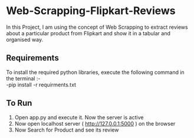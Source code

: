 # Web-Scrapping-Flipkart-Reviews

In this Project, I am using the concept of Web Scrapping to extract reviews about a particular product from Flipkart and show it in a tabular and organised way.

## Requirements

To install the required python libraries, execute the following command in the terminal :-  
-pip install -r requirments.txt

## To Run

1. Open app.py and execute it. Now the server is active
2. Now open localhost server ( http://127.0.0.1:5000 ) on the browser
3. Now Search for Product and see its review
